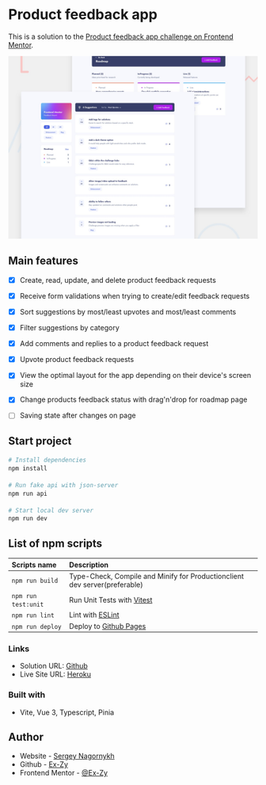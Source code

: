 # Product feedback app

This is a solution to the [Product feedback app challenge on Frontend Mentor](https://www.frontendmentor.io/challenges/product-feedback-app-wbvUYqjR6). 

![](./screenshots/preview.jpg)

## Main features
- [x] Create, read, update, and delete product feedback requests
- [x] Receive form validations when trying to create/edit feedback requests
- [x] Sort suggestions by most/least upvotes and most/least comments
- [x] Filter suggestions by category
- [x] Add comments and replies to a product feedback request
- [x] Upvote product feedback requests
- [x] View the optimal layout for the app depending on their device's screen size
- [x] Change products feedback status with drag'n'drop for roadmap page
- [ ] Saving state after changes on page


## Start project

```bash
# Install dependencies
npm install

# Run fake api with json-server
npm run api

# Start local dev server
npm run dev
```

## List of npm scripts

Scripts name          | Description                                                      
:------------------|:----------------------------------
`npm run build`           | Type-Check, Compile and Minify for Productionclient dev server(preferable)
`npm run test:unit`  | Run Unit Tests with [Vitest](https://vitest.dev/)
`npm run lint`  | Lint with [ESLint](https://eslint.org/)
`npm run deploy`         | Deploy to [Github Pages](https://ex-zy.github.io/product-feedback/)

### Links

- Solution URL: [Github](https://github.com/Ex-Zy/product-feedback/)
- Live Site URL: [Heroku](https://ex-zy.github.io/product-feedback/)

### Built with

- Vite, Vue 3, Typescript, Pinia

## Author

- Website - [Sergey Nagornykh](https://nagornykh.me/)
- Github - [Ex-Zy](https://github.com/Ex-Zy)
- Frontend Mentor - [@Ex-Zy](https://www.frontendmentor.io/profile/Ex-Zy)
